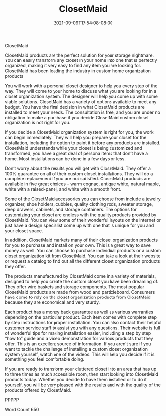 ﻿---
title: "ClosetMaid"
date: 2021-09-09T17:54:08-08:00
description: "Closet Organizers txt Tips for Web Success"
featured_image: "/images/Closet Organizers txt.jpg"
tags: ["Closet Organizers txt"]
---

ClosetMaid

ClosetMaid products are the perfect solution for your storage nightmare. You can easily transform any closet in your home into one that is perfectly organized, making it very easy to find any item you are looking for. ClosetMaid has been leading the industry in custom home organization products 

 You will work with a personal closet designer to help you every step of the way. They will come to your home to discuss what you are looking for in a closet organization system. The designer will help you come up with some viable solutions. ClosetMaid has a variety of options available to meet any budget. You have the final decision in what ClosetMaid products are installed to meet your needs. The consultation is free, and you are under no obligation to make a purchase if you decide ClosetMaid custom closet organization is not right for you. 

If you decide a ClosetMaid organization system is right for you, the work can begin immediately. They will help you prepare your closet for the installation, including the option to paint it before any products are installed. ClosetMaid understands while your closet is being customized and transformed, you have a great deal of persona items that don’t have a home. Most installations can be done in a few days or less.

Don’t worry about the results you will get with ClosetMaid. They offer a 100% guarantee on all of their custom closet installations. They will do a complete replacement if you are not satisfied. ClosetMaid products are available in five great choices – warm cognac, antique white, natural maple, white with a raised-panel, and white with a smooth front. 

Some of the ClosetMaid accessories you can choose from include a jewelry organizer, shoe holders, cubbies, quality clothing rods, sweater storage, deep drawers, cabinets, and storage containers. The options for customizing your closet are endless with the quality products provided by ClosetMaid. You can view some of their wonderful layouts on the internet or just have a design specialist come up with one that is unique for you and your closet space.

In addition, ClosetMaid markets many of their closet organization products for you to purchase and install on your own. This is a great way to save money as well. You can choose to purchase individual products or a custom closet organization kit from ClosetMaid. You can take a look at their website or request a catalog to find out all the different closet organization products they offer. 

The products manufactured by ClosetMaid come in a variety of materials, designed to help you create the custom closet you have been dreaming of. They offer wire baskets and storage components. The most popular ClosetMaid products are made from wood and particleboard. Consumers have come to rely on the closet organization products from ClosetMaid because they are economical and very sturdy. 

Each product has a money back guarantee as well as various warranties depending on the particular product. Each item comes with complete step by step instructions for proper installation. You can also contact their helpful customer service staff to assist you with any questions. Their website is full of wonderful tips for making installation easier, including a step by step “how to” guide and a video demonstration for various products that they offer. This is an excellent source of information. If you aren’t sure if you want to tackle the challenge of installing a custom closet organization system yourself, watch one of the videos. This will help you decide if it is something you feel comfortable doing. 

If you are ready to transform your cluttered closet into an area that has up to three times as much accessible room, then start looking into ClosetMaid products today. Whether you decide to have them installed or to do it yourself, you will be very pleased with the results and with the quality of the products offered by ClosetMaid. 

PPPPP

Word Count 650

